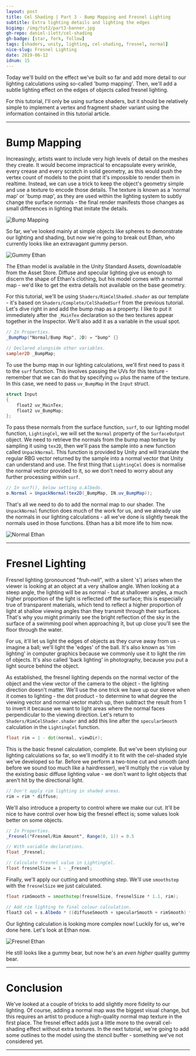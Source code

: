 ```yaml
---
layout: post
title: Cel Shading | Part 3 - Bump Mapping and Fresnel Lighting
subtitle: Extra lighting details and lighting the edges
bigimg: /img/tut2/part3-banner.jpg
gh-repo: daniel-ilett/cel-shading
gh-badge: [star, fork, follow]
tags: [shaders, unity, lighting, cel-shading, fresnel, normal]
nice-slug: Fresnel Lighting
date: 2019-06-12
idnum: 15
---
```


Today we'll build on the effect we've built so far and add more detail to our lighting calculations using so-called 'bump mapping'. Then, we'll add a subtle lighting effect on the edges of objects called fresnel lighting.

For this tutorial, I'll only be using surface shaders, but it should be relatively simple to implement a vertex and fragment shader variant using the information contained in this tutorial article.

<hr/>

# Bump Mapping

Increasingly, artists want to include very high levels of detail on the meshes they create. It would become impractical to encapsulate every wrinkle, every crease and every scratch in solid geometry, as this would push the vertex count of models to the point that it's impossible to render them in realtime. Instead, we can use a trick to keep the object's geometry simple and use a texture to encode those details. The texture is known as a 'normal map' or 'bump map', as they are used within the lighting system to subtly change the surface normals - the final render manifests those changes as small differences in lighting that imitate the details.

<img data-src="/img/tut2/part3-bump-map.jpg" class="center-image lazyload" alt="Bump Mapping">

So far, we've looked mainly at simple objects like spheres to demonstrate our lighting and shading, but now we're going to break out Ethan, who currently looks like an extravagant gummy person.

<img data-src="/img/tut2/part3-ethan.jpg" class="center-image lazyload" alt="Gummy Ethan">

The Ethan model is available in the Unity Standard Assets, downloadable from the Asset Store. Diffuse and specular lighting give us enough to discern the shape of Ethan's clothing, but his model comes with a normal map - we'd like to get the extra details not available on the base geometry.

For this tutorial, we'll be using `Shaders/RimCelShaded.shader` as our template - it's based on `Shaders/Complete/CelShadedSurf` from the previous tutorial. Let's dive right in and add the bump map as a property. I like to put it immediately after the `_MainTex` declaration so the two textures appear together in the Inspector. We'll also add it as a variable in the usual spot.

~~~glsl
// In Properties.
_BumpMap("Normal/Bump Map", 2D) = "bump" {}

// Declared alongside other variables.
sampler2D _BumpMap;
~~~

To use the bump map in our lighting calculations, we'll first need to pass it to the `surf` function. This involves passing the UVs for this texture - remember that we can do that by specifying `uv` plus the name of the texture. In this case, we need to pass `uv_BumpMap` in the `Input` struct.

~~~glsl
struct Input
{
    float2 uv_MainTex;
    float2 uv_BumpMap;
};
~~~

To pass these normals from the surface function, `surf`, to our lighting model function, `LightingCel`, we will set the `Normal` property of the `SurfaceOutput` object. We need to retrieve the normals from the bump map texture by sampling it using `tex2D`, then we'll pass the sample into a new function called `UnpackNormal`. This function is provided by Unity and will translate the regular RBG vector returned by the sample into a normal vector that Unity can understand and use. The first thing that `LightingCel` does is normalise the normal vector provided to it, so we don't need to worry about any further processing within `surf`.

~~~glsl
// In surf(), below setting o.Albedo.
o.Normal = UnpackNormal(tex2D(_BumpMap, IN.uv_BumpMap));
~~~

That's all we need to do to add the normal map to our shader. The `UnpackNormal` function does much of the work for us, and we already use the normals in our lighting calculations - all we've done is slightly tweak the normals used in those functions. Ethan has a bit more life to him now.

<img data-src="/img/tut2/part3-ethan-bump.jpg" class="center-image lazyload" alt="Normal Ethan">

<hr/>

# Fresnel Lighting

Fresnel lighting (pronounced "fruh-nell", with a silent 's') arises when the viewer is looking at an object at a very shallow angle. When looking at a steep angle, the lighting will be as normal - but at shallower angles, a much higher proportion of the light is reflected off the surface; this is especially true of transparent materials, which tend to reflect a higher proportion of light at shallow viewing angles than they transmit through their surfaces. That's why you might primarily see the bright reflection of the sky in the surface of a swimming pool when approaching it, but up close you'll see the floor through the water.

For us, it'll let us light the edges of objects as they curve away from us - imagine a ball; we'll light the 'edges' of the ball. It's also known as 'rim lighting' in computer graphics because we commonly use it to light the rim of objects. It's also called 'back lighting' in photography, because you put a light source behind the object.

As established, the fresnel lighting depends on the normal vector of the object and the view vector of the camera to the object - the lighting direction doesn't matter. We'll use the one trick we have up our sleeve when it comes to lighting - the dot product - to determine to what degree the viewing vector and normal vector match up, then subtract the result from 1 to invert it because we want to light areas where the normal faces perpendicular to the viewing  direction. Let's return to `Shaders/RimCelShader.shader` and add this line after the `specularSmooth` calculation in the `LightingCel` function.

~~~glsl
float rim = 1 - dot(normal, viewDir);
~~~

This is the basic fresnel calculation, complete. But we've been stylising our lighting calculations so far, so we'll modify it to fit with the cel-shaded style we've developed so far. Before we perform a two-tone cut and smooth (and before we sound too much like a hairdresser), we'll multiply the `rim` value by the existing basic diffuse lighting value - we don't want to light objects that aren't hit by the directional light.

~~~glsl
// Don't apply rim lighting in shaded areas.
rim = rim * diffuse;
~~~

We'll also introduce a property to control where we make our cut. It'll be nice to have control over how big the fresnel effect is; some values look better on some objects.

~~~glsl
// In Properties.
_Fresnel("Fresnel/Rim Amount", Range(0, 1)) = 0.5

// With variable declarations.
float _Fresnel;

// Calculate fresnel value in LightingCel.
float fresnelSize = 1 - _Fresnel;
~~~

Finally, we'll apply our cutting and smoothing step. We'll use `smoothstep` with the `fresnelSize` we just calculated.

~~~glsl
float rimSmooth = smoothstep(fresnelSize, fresnelSize * 1.1, rim);

// Add rim lighting to final colour calculation.
float3 col = s.Albedo * ((diffuseSmooth + specularSmooth + rimSmooth) * _LightColor0 + unity_AmbientSky);
~~~

Our lighting calculation is looking more complex now! Luckily for us, we're done here. Let's look at Ethan now.

<img data-src="/img/tut2/part3-ethan-bump-fresnel.jpg" class="center-image lazyload" alt="Fresnel Ethan">

He still looks like a gummy bear, but now he's an *even higher* quality gummy bear.

<hr/>

# Conclusion

We've looked at a couple of tricks to add slightly more fidelity to our lighting. Of course, adding a normal map was the biggest visual change, but this requires an artist to produce a high-quality normal map texture in the first place. The fresnel effect adds just a little more to the overall cel-shading effect without extra textures. In the next tutorial, we're going to add some outlines to the model using the stencil buffer - something we've not considered yet.

<hr/>

